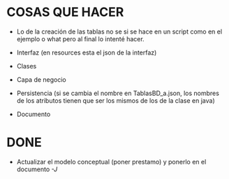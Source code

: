 # COSAS QUE HACER

* Lo de la creación de las tablas no se si  se hace en un script como en el ejemplo o what pero al final lo intenté hacer.

* Interfaz (en resources esta el json de la interfaz)

* Clases

* Capa de negocio

* Persistencia (si se cambia el nombre en TablasBD_a.json, los nombres de los atributos tienen que ser los mismos de los de la clase en java)

* Documento


# DONE

* Actualizar el modelo conceptual (poner prestamo) y ponerlo en el documento *-J*
